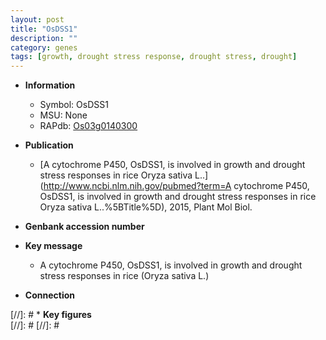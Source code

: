 ```yaml
---
layout: post
title: "OsDSS1"
description: ""
category: genes
tags: [growth, drought stress response, drought stress, drought]
---
```


* **Information**  
    + Symbol: OsDSS1  
    + MSU: None  
    + RAPdb: [Os03g0140300](http://rapdb.dna.affrc.go.jp/viewer/gbrowse_details/irgsp1?name=Os03g0140300)  

* **Publication**  
    + [A cytochrome P450, OsDSS1, is involved in growth and drought stress responses in rice Oryza sativa L..](http://www.ncbi.nlm.nih.gov/pubmed?term=A cytochrome P450, OsDSS1, is involved in growth and drought stress responses in rice Oryza sativa L..%5BTitle%5D), 2015, Plant Mol Biol.

* **Genbank accession number**  

* **Key message**  
    + A cytochrome P450, OsDSS1, is involved in growth and drought stress responses in  rice (Oryza sativa L.)

* **Connection**  

[//]: # * **Key figures**  
[//]: # 
[//]: # 
